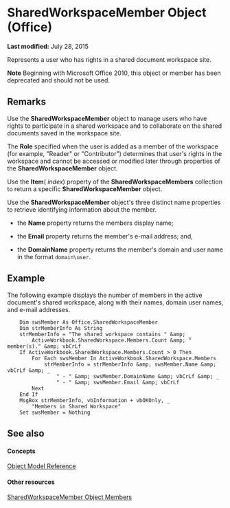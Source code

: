 
# SharedWorkspaceMember Object (Office)

 **Last modified:** July 28, 2015

Represents a user who has rights in a shared document workspace site.

 **Note**  Beginning with Microsoft Office 2010, this object or member has been deprecated and should not be used.


## Remarks

Use the  **SharedWorkspaceMember** object to manage users who have rights to participate in a shared workspace and to collaborate on the shared documents saved in the workspace site.

 The **Role** specified when the user is added as a member of the workspace (for example, "Reader" or "Contributor") determines that user's rights in the workspace and cannot be accessed or modified later through properties of the **SharedWorkspaceMember** object.

Use the  **Item**( _index_) property of the  **SharedWorkspaceMembers** collection to return a specific **SharedWorkspaceMember** object.

Use the  **SharedWorkspaceMember** object's three distinct name properties to retrieve identifying information about the member.


- the  **Name** property returns the members display name;
    
- the  **Email** property returns the member's e-mail address; and,
    
- the  **DomainName** property returns the member's domain and user name in the format `domain\user`.
    



## Example

The following example displays the number of members in the active document's shared workspace, along with their names, domain user names, and e-mail addresses.


```
    Dim swsMember As Office.SharedWorkspaceMember 
    Dim strMemberInfo As String 
    strMemberInfo = "The shared workspace contains " &amp; _ 
        ActiveWorkbook.SharedWorkspace.Members.Count &amp; " member(s)." &amp; vbCrLf 
    If ActiveWorkbook.SharedWorkspace.Members.Count > 0 Then 
        For Each swsMember In ActiveWorkbook.SharedWorkspace.Members 
            strMemberInfo = strMemberInfo &amp; swsMember.Name &amp; vbCrLf &amp; _ 
                " - " &amp; swsMember.DomainName &amp; vbCrLf &amp; _ 
                " - " &amp; swsMember.Email &amp; vbCrLf 
        Next 
    End If 
    MsgBox strMemberInfo, vbInformation + vbOKOnly, _ 
        "Members in Shared Workspace" 
    Set swsMember = Nothing 

```


## See also


#### Concepts


 [Object Model Reference](499c789a-aba2-0fad-649a-0ea964cd3b5e.md)
#### Other resources


 [SharedWorkspaceMember Object Members](d2519ac4-a9a3-0480-c7c3-dbd98c514692.md)
